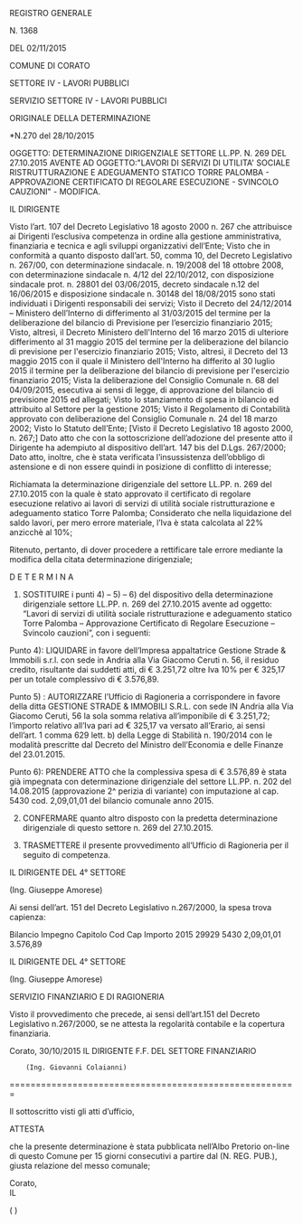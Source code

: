 REGISTRO GENERALE

N. 1368

DEL 02/11/2015




COMUNE  DI  CORATO


SETTORE IV - LAVORI PUBBLICI

SERVIZIO SETTORE IV - LAVORI PUBBLICI


ORIGINALE DELLA DETERMINAZIONE



*N.270       del 28/10/2015 



OGGETTO: DETERMINAZIONE DIRIGENZIALE SETTORE LL.PP. N. 269 DEL 27.10.2015 AVENTE AD OGGETTO:"LAVORI DI SERVIZI DI UTILITA' SOCIALE RISTRUTTURAZIONE E ADEGUAMENTO STATICO TORRE PALOMBA - APPROVAZIONE CERTIFICATO DI REGOLARE ESECUZIONE - SVINCOLO CAUZIONI"  -  MODIFICA.

IL  DIRIGENTE



Visto  l’art. 107  del Decreto Legislativo 18 agosto 2000 n. 267 che attribuisce ai Dirigenti l’esclusiva competenza in ordine alla gestione amministrativa, finanziaria e tecnica e agli sviluppi organizzativi dell’Ente;
Visto che in conformità a quanto disposto dall’art. 50, comma 10, del Decreto Legislativo n. 267/00, con determinazione sindacale. n. 19/2008 del 18 ottobre 2008, con determinazione  sindacale n. 4/12 del 22/10/2012,  con disposizione sindacale prot. n. 28801  del 03/06/2015,  decreto sindacale n.12 del 16/06/2015 e disposizione sindacale n. 30148 del 18/08/2015 sono stati individuati i Dirigenti responsabili dei servizi;
Visto il Decreto del 24/12/2014 – Ministero dell’Interno di differimento al 31/03/2015 del termine per la deliberazione del bilancio di Previsione per l’esercizio finanziario 2015;
Visto, altresì, il Decreto Ministero dell'Interno del 16 marzo 2015 di ulteriore differimento al 31 maggio 2015 del termine per la deliberazione del bilancio di previsione per l'esercizio finanziario 2015;
Visto, altresì, il Decreto del 13 maggio 2015 con il quale il Ministero dell'Interno ha differito al 30 luglio 2015 il termine per la deliberazione del bilancio di previsione per l'esercizio finanziario 2015;
Vista la deliberazione del Consiglio Comunale n. 68 del 04/09/2015, esecutiva ai sensi di legge, di approvazione del bilancio di previsione 2015 ed allegati;
Visto lo stanziamento di spesa in bilancio ed attribuito al Settore per la gestione 2015;
Visto il Regolamento di Contabilità approvato con deliberazione del Consiglio Comunale n. 24 del 18 marzo 2002;
Visto lo Statuto dell’Ente;
[Visto il Decreto Legislativo 18 agosto 2000, n. 267;]
Dato atto che con la sottoscrizione dell’adozione del presente atto il Dirigente ha adempiuto al dispositivo dell’art. 147 bis del D.Lgs. 267/2000;
Dato atto, inoltre, che è stata verificata l’insussistenza dell’obbligo di astensione e di non essere quindi in posizione di conflitto di interesse;


Richiamata la determinazione dirigenziale del settore LL.PP. n. 269 del 27.10.2015 con la quale è stato approvato il certificato di regolare esecuzione relativo ai lavori di servizi di utilità sociale ristrutturazione e adeguamento statico Torre Palomba;
Considerato che nella liquidazione del saldo lavori, per mero errore materiale, l’Iva è stata calcolata al 22% anzicchè al 10%;

Ritenuto, pertanto, di dover procedere a rettificare tale errore mediante la  modifica della citata determinazione dirigenziale;

D E T E R M I N A

1) SOSTITUIRE i punti 4) – 5) – 6)  del dispositivo della determinazione dirigenziale settore LL.PP. n. 269 del 27.10.2015 avente ad oggetto: “Lavori di servizi di utilità sociale ristrutturazione e adeguamento statico Torre Palomba – Approvazione Certificato di Regolare Esecuzione – Svincolo cauzioni”,  con i seguenti:

Punto 4): LIQUIDARE in favore dell’Impresa appaltatrice Gestione Strade & Immobili s.r.l. con sede in Andria alla Via Giacomo Ceruti n. 56, il residuo credito, risultante dai suddetti atti, di € 3.251,72 oltre Iva 10% per € 325,17 per un totale complessivo di € 3.576,89.

Punto 5) : AUTORIZZARE l’Ufficio di Ragioneria a corrispondere in favore della ditta GESTIONE STRADE & IMMOBILI S.R.L. con sede IN Andria alla Via Giacomo Ceruti, 56 la sola somma relativa all’imponibile di € 3.251,72; l’importo relativo all’Iva pari ad € 325,17  va versato all’Erario, ai sensi dell’art. 1 comma 629 lett. b) della Legge di Stabilità n. 190/2014 con le modalità prescritte dal Decreto del Ministro dell’Economia e delle Finanze del 23.01.2015.

Punto 6): PRENDERE ATTO che la complessiva spesa di € 3.576,89 è stata già impegnata con determinazione dirigenziale del settore LL.PP. n. 202 del 14.08.2015 (approvazione 2^ perizia di variante) con imputazione al cap. 5430 cod. 2,09,01,01 del bilancio comunale anno 2015.

2) CONFERMARE quanto altro disposto con la predetta determinazione dirigenziale di questo settore n. 269 del 27.10.2015.

3) TRASMETTERE il presente provvedimento all’Ufficio di Ragioneria per il seguito di competenza.



 


IL DIRIGENTE DEL 4° SETTORE 

   (Ing. Giuseppe Amorese) 

Ai sensi dell’art. 151 del Decreto Legislativo n.267/2000, la spesa trova capienza:

Bilancio
Impegno
Capitolo
Cod Cap
Importo
2015
29929
5430
2,09,01,01
3.576,89


IL DIRIGENTE DEL 4° SETTORE 

   (Ing. Giuseppe Amorese)


SERVIZIO FINANZIARIO E DI RAGIONERIA

Visto  il provvedimento che precede, ai sensi dell’art.151 del Decreto Legislativo n.267/2000, se ne attesta la regolarità contabile e la copertura finanziaria.

Corato, 30/10/2015 
IL DIRIGENTE F.F. DEL SETTORE FINANZIARIO

        (Ing. Giovanni Colaianni)

======================================================= 

Il sottoscritto        visti gli atti d’ufficio,

ATTESTA

che la presente determinazione è stata pubblicata nell’Albo Pretorio on-line di questo Comune per 15 giorni consecutivi a partire dal     (N.     REG. PUB.), giusta relazione del messo comunale;

Corato,      
IL      

   (   )


   


    

    
